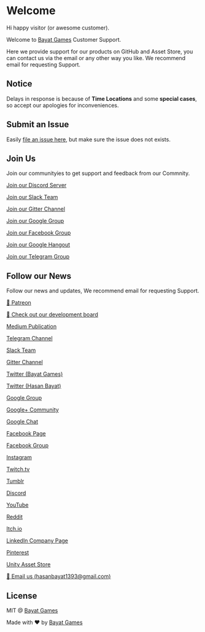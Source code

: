 # Welcome

Hi happy visitor (or awesome customer).

Welcome to [Bayat Games](https://www.assetstore.unity3d.com/en/#!/search/page=1/sortby=relevance/query=publisher:26641) Customer Support.

Here we provide support for our products on GitHub and Asset Store, you can contact us via the email or any other way you like. We recommend email for requesting Support.

## Notice

Delays in response is because of **Time Locations** and some **special cases**, so accept our apologies for inconveniences.

## Submit an Issue

Easily [file an issue here](https://github.com/BayatGames/Support/issues/new), but make sure the issue does not exists.

## Join Us

Join our communityies to get support and feedback from our Commnity.

[Join our Discord Server](https://discord.gg/HWMqD7T)

[Join our Slack Team](https://publicslack.com/slacks/bayatgames/invites/new)

[Join our Gitter Channel](https://gitter.im/BayatGames)

[Join our Google Group](https://groups.google.com/forum/#!forum/bayatgames)

[Join our Facebook Group](https://www.facebook.com/groups/bayatgames/)

[Join our Google Hangout](https://hangouts.google.com/group/iKG3yZqOS9eZRSSo2)

[Join our Telegram Group](https://t.me/joinchat/Fs19FRGR5QLPrgpb0_7hGQ)

## Follow our News

Follow our news and updates, We recommend email for requesting Support.

[:rocket: Patreon](https://www.patreon.com/BayatGames)

[:notebook: Check out our development board](https://trello.com/bayatgames)

[Medium Publication](https://medium.com/bayat-games)

[Telegram Channel](https://t.me/BayatGamesChannel)

[Slack Team](https://bayatgames.slack.com)

[Gitter Channel](https://gitter.im/BayatGames)

[Twitter (Bayat Games)](https://twitter.com/BayatGames)

[Twitter (Hasan Bayat)](https://twitter.com/EmpireWorld1393)

[Google Group](https://groups.google.com/forum/#!forum/bayatgames)

[Google+ Community](https://plus.google.com/communities/108974587311747022650)

[Google Chat](https://hangouts.google.com/group/6bqlVL54C7avYPUs2)

[Facebook Page](https://www.facebook.com/BayatGames)

[Facebook Group](https://www.facebook.com/groups/bayatgames/)

[Instagram](https://www.instagram.com/gamesbayat/)

[Twitch.tv](https://www.twitch.tv/bayatgames)

[Tumblr](https://bayatgames.tumblr.com)

[Discord](https://discordapp.com/channels/307041709701988352/307041709701988352)

[YouTube](https://www.youtube.com/channel/UCDLJbvqDKJyBKU2E8TMEQpQ)

[Reddit](https://www.reddit.com/r/bayatgames)

[Itch.io](https://bayat.itch.io/)

[LinkedIn Company Page](https://www.linkedin.com/company/18202318/)

[Pinterest](https://www.pinterest.com/BayatGames/)

[Unity Asset Store](https://www.assetstore.unity3d.com/en/#!/search/page=1/sortby=popularity/query=publisher:26641)

[:e-mail: Email us (hasanbayat1393@gmail.com)](mailto:hasanbayat1393@gmail.com)

## License

MIT @ [Bayat Games](https://github.com/BayatGames)

Made with :heart: by [Bayat Games](https://github.com/BayatGames)
